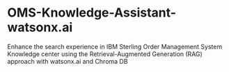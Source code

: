 # OMS-Knowledge-Assistant-watsonx.ai
Enhance the search experience in IBM Sterling Order Management System Knowledge center using the Retrieval-Augmented Generation (RAG) approach with watsonx.ai and Chroma DB
